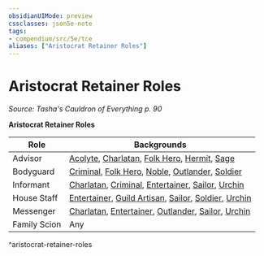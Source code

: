 ```yaml
---
obsidianUIMode: preview
cssclasses: json5e-note
tags:
- compendium/src/5e/tce
aliases: ["Aristocrat Retainer Roles"]
---
```

# Aristocrat Retainer Roles
*Source: Tasha's Cauldron of Everything p. 90* 

**Aristocrat Retainer Roles**

| Role | Backgrounds |
|------|-------------|
| Advisor | [Acolyte](/2-Mechanics/CLI/backgrounds/acolyte.md), [Charlatan](/2-Mechanics/CLI/backgrounds/charlatan.md), [Folk Hero](/2-Mechanics/CLI/backgrounds/folk-hero.md), [Hermit](/2-Mechanics/CLI/backgrounds/hermit.md), [Sage](/2-Mechanics/CLI/backgrounds/sage.md) |
| Bodyguard | [Criminal](/2-Mechanics/CLI/backgrounds/criminal.md), [Folk Hero](/2-Mechanics/CLI/backgrounds/folk-hero.md), [Noble](/2-Mechanics/CLI/backgrounds/noble.md), [Outlander](/2-Mechanics/CLI/backgrounds/outlander.md), [Soldier](/2-Mechanics/CLI/backgrounds/soldier.md) |
| Informant | [Charlatan](/2-Mechanics/CLI/backgrounds/charlatan.md), [Criminal](/2-Mechanics/CLI/backgrounds/criminal.md), [Entertainer](/2-Mechanics/CLI/backgrounds/entertainer.md), [Sailor](/2-Mechanics/CLI/backgrounds/sailor.md), [Urchin](/2-Mechanics/CLI/backgrounds/urchin.md) |
| House Staff | [Entertainer](/2-Mechanics/CLI/backgrounds/entertainer.md), [Guild Artisan](/2-Mechanics/CLI/backgrounds/guild-artisan.md), [Sailor](/2-Mechanics/CLI/backgrounds/sailor.md), [Soldier](/2-Mechanics/CLI/backgrounds/soldier.md), [Urchin](/2-Mechanics/CLI/backgrounds/urchin.md) |
| Messenger | [Charlatan](/2-Mechanics/CLI/backgrounds/charlatan.md), [Entertainer](/2-Mechanics/CLI/backgrounds/entertainer.md), [Outlander](/2-Mechanics/CLI/backgrounds/outlander.md), [Sailor](/2-Mechanics/CLI/backgrounds/sailor.md), [Urchin](/2-Mechanics/CLI/backgrounds/urchin.md) |
| Family Scion | Any |
^aristocrat-retainer-roles